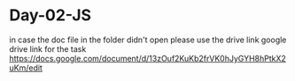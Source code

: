 # Day-02-JS
in case the doc file in the folder didn't open please use the drive link
google drive link for the task
https://docs.google.com/document/d/13zOuf2KuKb2frVK0hJyGYH8hPtkX2uKm/edit
